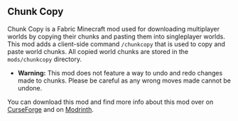 ## Chunk Copy
Chunk Copy is a Fabric Minecraft mod used for downloading multiplayer worlds by copying their chunks and pasting them into singleplayer worlds. This mod adds a client-side command `/chunkcopy` that is used to copy and paste world chunks. All copied world chunks are stored in the `mods/chunkcopy` directory.  
  
- **Warning:** This mod does not feature a way to undo and redo changes made to chunks. Please be careful as any wrong moves made cannot be undone.

You can download this mod and find more info about this mod over on [CurseForge](https://www.curseforge.com/minecraft/mc-mods/chunk-copy-fabric) and on [Modrinth](https://modrinth.com/mod/chunk-copy-fabric).
